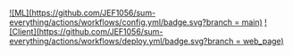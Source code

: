 [![ML](https://github.com/JEF1056/sum-everything/actions/workflows/config.yml/badge.svg?branch = main)](https://github.com/JEF1056/sum-everything/actions/workflows/config.yml)
[![Client](https://github.com/JEF1056/sum-everything/actions/workflows/deploy.yml/badge.svg?branch = web_page)](https://github.com/JEF1056/sum-everything/actions/workflows/deploy.yml)